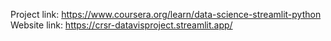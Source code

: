 Project link: https://www.coursera.org/learn/data-science-streamlit-python  
Website link: https://crsr-datavisproject.streamlit.app/
